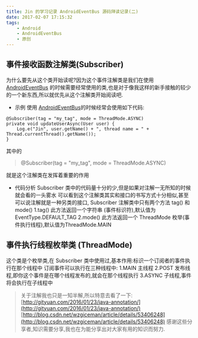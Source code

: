 ```yaml
---
title: Jin 的学习记录 AndroidEventBus 源码拜读记录(二)
date: 2017-02-07 17:15:32
tags:
    - Android
    - AndroidEventBus
    - 原创
---
```

## 事件接收函数注解类(Subscriber)
为什么要先从这个类开始读呢?因为这个事件注解类是我们在使用 [AndroidEventBus](https://github.com/hehonghui/AndroidEventBus) 的时候需要经常使用的类,也是对于像我这样的新手接触的较少的一个新东西,所以就优先从这个注解类开始阅读吧.
- 示例
使用 [AndroidEventBus](https://github.com/hehonghui/AndroidEventBus)的时候经常会使用如下代码:
```
@Subscriber(tag = "my_tag", mode = ThreadMode.ASYNC)
private void updateUserAsync(User user) {   
    Log.e("Jin", user.getName() + ", thread name = " + Thread.currentThread().getName());
}
```
其中的
>@Subscriber(tag = "my_tag", mode = ThreadMode.ASYNC)

就是这个注解类在发挥着重要的作用
- 代码分析
Subscriber 类中的代码量十分的少,但是如果对注解一无所知的时候就会看的一头雾水
可以看到这个注解类其实和接口的书写方式十分相似,甚至可以说注解就是一种另类的接口, Subscriber 注解类中只有两个方法 tag() 和 mode() 
1.tag() 此方法返回一个字符串 (事件标识符),默认值为 EventType.DEFAULT_TAG
2.mode()  此方法返回一个 ThreadMode 枚举(事件执行线程),默认值为ThreadMode.MAIN

## 事件执行线程枚举类 (ThreadMode)
这个类是个枚举类,在 Subscriber 类中使用过,基本作用:标识一个订阅者的事件执行在那个线程中
订阅事件可以执行在三种线程中:
1.MAIN 主线程
2.POST 发布线程,即你这个事件是在哪个线程发布的,就会在那个线程执行
3.ASYNC 子线程,事件将会执行在子线程中

> 关于注解我也只是一知半解,所以特意去看了一下:
[http://gityuan.com/2016/01/23/java-annotation/](http://gityuan.com/2016/01/23/java-annotation/) 
[http://blog.csdn.net/wzgiceman/article/details/53406248](http://blog.csdn.net/wzgiceman/article/details/53406248)
感谢这些分享者,知识需要分享,我也在为能分享出对大家有用的知识而努力.